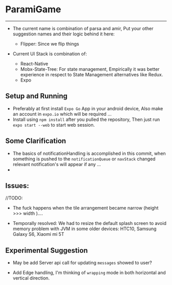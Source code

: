# ParamiGame
----

* The current name is combination of parsa and amir, Put your other suggestion names and their logic behind it here: 
    * Flipper: Since we flip things


* Current UI Stack is combination of:
    * React-Native
    * Mobx-State-Tree: For state management, Empirically it was better experience in respect to State Management alternatives like Redux.
    * Expo
  

## Setup and Running
* Preferably at first install `Expo Go` App in your android device, Also make an account in `expo.io` which will be required ...
* Install using `npm install` after you pulled the repository, Then just run `expo start --web` to start web session. 


## Some Clarification
* The basics of notificationHandling is accomplished in this commit, when something is pushed to the `notificationQueue` or `navStack` changed relevant notification's will appear if any ... 
* 

## Issues: 
//TODO:
* The fuck happens when the tile  arrangement became narrow (height >>> width ).... 

* Temporally resolved: We had to resize the default splash screen to avoid memory problem with JVM in some older devices: HTC10, Samsung Galaxy S6, Xiaomi mi 5T


## Experimental Suggestion
* May be add Server api call for updating `messages` showed to user? 

* Add Edge handling, I'm thinking of `wrapping` mode in both horizontal and vertical direction. 